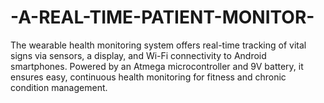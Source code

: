 # -A-REAL-TIME-PATIENT-MONITOR-
The wearable health monitoring system offers real-time tracking of vital signs via sensors, a display, and Wi-Fi connectivity to Android smartphones. Powered by an Atmega microcontroller and 9V battery, it ensures easy, continuous health monitoring for fitness and chronic condition management.

